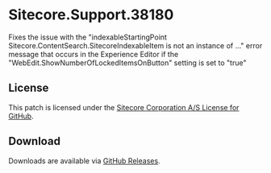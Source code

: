 # Sitecore.Support.38180
Fixes the issue with the &quot;indexableStartingPoint Sitecore.ContentSearch.SitecoreIndexableItem is not an instance of ...&quot; error message that occurs in the Experience Editor if the &quot;WebEdit.ShowNumberOfLockedItemsOnButton&quot; setting is set to &quot;true&quot;

## License  
This patch is licensed under the [Sitecore Corporation A/S License for GitHub](https://github.com/sitecoresupport/Sitecore.Support.38180/blob/master/LICENSE).  

## Download  
Downloads are available via [GitHub Releases](https://github.com/sitecoresupport/Sitecore.Support.38180/releases).  
